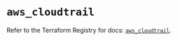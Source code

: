 # `aws_cloudtrail`

Refer to the Terraform Registry for docs: [`aws_cloudtrail`](https://registry.terraform.io/providers/hashicorp/aws/5.99.1/docs/resources/cloudtrail).
